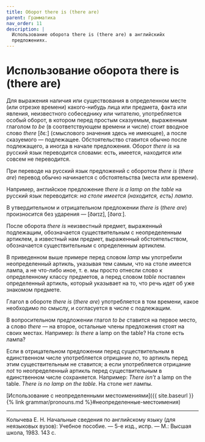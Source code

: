 ```yaml
---
title: Оборот there is (there are)
parent: Грамматика
nav_order: 11
description: |
  Использование оборота there is (there are) в английскийх
  предложениях.
---
```



# Использование оборота there is (there are)

Для выражения наличия или существования в определенном месте (или
отрезке времени) какого-нибудь лица или предмета, факта или явления,
неизвестного собеседнику или читателю, употребляется особый оборот, в
котором перед простым сказуемым, выраженным глаголом *to be* (в
соответствующем времени и числе) стоит вводное слово *there* [ðɛː]
(смыслового значения здесь не имеющее), а после сказуемого —
подлежащее.  Обстоятельство ставится обычно после подлежащего, а
иногда в начале предложения. Оборот *there is* на русский язык
переводится словами: есть, имеется, находится или совсем не
переводится.

При переводе на русский язык предложений с оборотом *there is* (*there
are*) перевод обычно начинается с обстоятельства (места или времени).

Например, английское предложение *there is a lamp on the table* на
русский язык переводится: *на столе имеется (находится, есть) лампа*.

В утвердительном и отрицательном предложении *there is* (*there are*)
произносится без ударения — [ðərɪz], [ðərɑː].

После оборота *there is* неизвестный предмет, выраженный подлежащим,
обозначается существительным с неопределенным артиклем, а известный
нам предмет, выраженный обстоятельством, обозначается существительным
с определенным артиклем.

В приведенном выше примере перед словом *lamp* мы употребили
неопределенный артикль, указывая тем самым, что на столе имеется
лампа, а не что-либо иное, т. е. мы просто отнесли слово к
определенному классу предметов, а перед словом *table* поставлен
определенный артикль, который указывает на то, что речь идет об уже
знакомом предмете.

Глагол в обороте *there is* (*there are*) употребляется в том времени,
какое необходимо по смыслу, и согласуется в числе с подлежащим.

В вопросительном предложении глагол *to be* ставится на первое место,
а слово *there* — на второе, остальные члены предложения стоят на
своих местах.  Например: *Is there* a lamp on the table?  На столе
есть лампа?

Если в отрицательном предложении перед существительным в единственном
числе употребляется отрицание *no*, то артикль перед этим
существительным не ставится; а если употребляется отрицание *not* то
неопределенный артикль перед существительным в единственном числе
сохраняется.  Например: *There isn’t* a lamp on the table.  *There is
no lamp on the table*.  На столе нет лампы.

[Использование с неопределенными местоимениями]({{ site.baseurl }}{% link grammar/pronouns.md %}#неопределенные-местоимения)

---

Колычева Е. Н.  Начальные сведения по английскому языку (для
неязыковых вузов): Учебное пособие. — 5-е изд., испр. — М.: Высшая
школа, 1983. 143 с.
